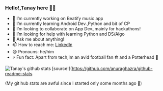 ### Hello!,Tanay here 👋👋

<!--
**2tanayk/2tanayk** is a ✨ _special_ ✨ repository because its `README.md` (this file) appears on your GitHub profile.
-->
 - 🔭 I’m currently working on Beatify music app
 - 🌱 I’m currently learning Android Dev.,Python and bit of CP
 - 👯 I’m looking to collaborate on App Dev.,mainly for hackathons!
 - 🤔 I’m looking for help with learning Python and DS/Algo
 - 💬 Ask me about anything!
 - 📫 How to reach me: [LinkedIn](https://www.linkedin.com/in/tanay-kamath-69a65019a)
 - 😄 Pronouns: he/him
 - ⚡ Fun fact: Apart from tech,Im an avid football fan :soccer: and a Potterhead 🧙
 
 
 ![Tanay's github stats](https://github-readme-stats.vercel.app/api?username=2tanayk&show_icons=true) [source!](https://github.com/anuraghazra/github-readme-stats
 
 (My git hub stats are awful since I started only some months ago :see_no_evil:) 

